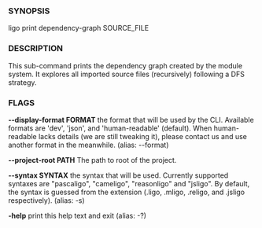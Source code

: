 
### SYNOPSIS
ligo print dependency-graph SOURCE_FILE

### DESCRIPTION
This sub-command prints the dependency graph created by the module system. It explores all imported source files (recursively) following a DFS strategy.

### FLAGS
**--display-format FORMAT**
the format that will be used by the CLI. Available formats are 'dev', 'json', and 'human-readable' (default). When human-readable lacks details (we are still tweaking it), please contact us and use another format in the meanwhile. (alias: --format)

**--project-root PATH**
The path to root of the project.

**--syntax SYNTAX**
the syntax that will be used. Currently supported syntaxes are "pascaligo", "cameligo", "reasonligo" and "jsligo". By default, the syntax is guessed from the extension (.ligo, .mligo, .religo, and .jsligo respectively). (alias: -s)

**-help**
print this help text and exit (alias: -?)


